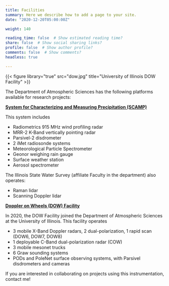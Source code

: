 ```yaml
---
title: Facilities
summary: Here we describe how to add a page to your site.
date: "2020-12-20T05:00:00Z"

weight: 140

reading_time: false  # Show estimated reading time?
share: false  # Show social sharing links?
profile: false  # Show author profile?
comments: false  # Show comments?
headless: true

---
```

{{< figure library="true" src="dow.jpg" title="University of Illinois DOW Facility" >}}

The Department of Atmospheric Sciences has the following platforms available for research projects:

**[System for Characterizing and Measuring Precipitation (SCAMP)](https://atmos.illinois.edu/research/research-equipment/scamp)**

This system includes
- Radiometrics 915 MHz wind profiling radar
- MRR-2 K-Band vertically pointing radar
- Parsivel-2 disdrometer
- 2 iMet radiosonde systems
- Meteorological Particle Spectrometer
- Geonor weighing rain gauge
- Surface weather station
- Aerosol spectrometer

The Illinois State Water Survey (affiliate Faculty in the department) also operates:
- Raman lidar
- Scanning Doppler lidar

**[Doppler on Wheels (DOW) Facility](http://dowfacility.atmos.illinois.edu)**

In 2020, the DOW Facility joined the Department of Atmospheric Sciences at the University of Illinois.  This facility operates

- 3 mobile X-Band Doppler radars, 2 dual-polarization, 1 rapid scan (DOW6, DOW7, DOW8)
- 1 deployable C-Band dual-polarization radar (COW)
- 3 mobile mesonet trucks
- 6 Graw sounding systems
- PODs and PoleNet surface observing systems, with Parsivel disdrometers and cameras

If you are interested in collaborating on projects using this instrumentation, contact me!

